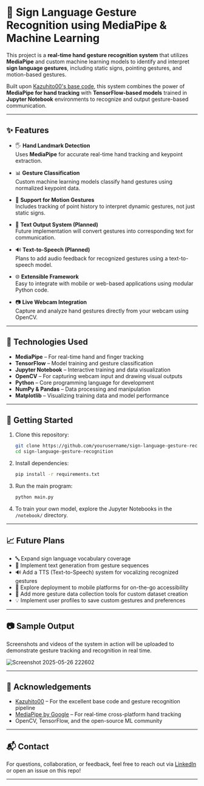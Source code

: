 # 🤟 Sign Language Gesture Recognition using MediaPipe & Machine Learning

This project is a **real-time hand gesture recognition system** that utilizes **MediaPipe** and custom machine learning models to identify and interpret **sign language gestures**, including static signs, pointing gestures, and motion-based gestures.

Built upon [Kazuhito00's base code](https://github.com/Kazuhito00/), this system combines the power of **MediaPipe for hand tracking** with **TensorFlow-based models** trained in **Jupyter Notebook** environments to recognize and output gesture-based communication.

---

## ✨ Features

- 🖐 **Hand Landmark Detection**  
  Uses **MediaPipe** for accurate real-time hand tracking and keypoint extraction.

- 📊 **Gesture Classification**  
  Custom machine learning models classify hand gestures using normalized keypoint data.

- 🔁 **Support for Motion Gestures**  
  Includes tracking of point history to interpret dynamic gestures, not just static signs.

- 🔡 **Text Output System (Planned)**  
  Future implementation will convert gestures into corresponding text for communication.

- 🔊 **Text-to-Speech (Planned)**  
  Plans to add audio feedback for recognized gestures using a text-to-speech model.

- 🌐 **Extensible Framework**  
  Easy to integrate with mobile or web-based applications using modular Python code.

- 📷 **Live Webcam Integration**  
  Capture and analyze hand gestures directly from your webcam using OpenCV.

---

## 🧠 Technologies Used

- **MediaPipe** – For real-time hand and finger tracking  
- **TensorFlow** – Model training and gesture classification  
- **Jupyter Notebook** – Interactive training and data visualization  
- **OpenCV** – For capturing webcam input and drawing visual outputs  
- **Python** – Core programming language for development  
- **NumPy & Pandas** – Data processing and manipulation  
- **Matplotlib** – Visualizing training data and model performance

---

## 🚀 Getting Started

1. Clone this repository:
   ```bash
   git clone https://github.com/yourusername/sign-language-gesture-recognition.git
   cd sign-language-gesture-recognition
   ```

2. Install dependencies:
   ```bash
   pip install -r requirements.txt
   ```

3. Run the main program:
   ```bash
   python main.py
   ```

4. To train your own model, explore the Jupyter Notebooks in the `/notebook/` directory.

---

## 📈 Future Plans

- 🔤 Expand sign language vocabulary coverage
- 📝 Implement text generation from gesture sequences
- 🔊 Add a TTS (Text-to-Speech) system for vocalizing recognized gestures
- 📱 Explore deployment to mobile platforms for on-the-go accessibility
- 🧪 Add more gesture data collection tools for custom dataset creation
- 💡 Implement user profiles to save custom gestures and preferences

---

## 📷 Sample Output

Screenshots and videos of the system in action will be uploaded to demonstrate gesture tracking and recognition in real time.

![Screenshot 2025-05-26 222602](https://github.com/user-attachments/assets/575e85cd-73d8-4570-97e0-65b65edd2ff4)


---

## 🤝 Acknowledgements

- [Kazuhito00](https://github.com/Kazuhito00) – For the excellent base code and gesture recognition pipeline
- [MediaPipe by Google](https://mediapipe.dev/) – For real-time cross-platform hand tracking
- OpenCV, TensorFlow, and the open-source ML community

---

## 📬 Contact

For questions, collaboration, or feedback, feel free to reach out via [LinkedIn]([https://linkedin.com/in/your-profile](https://www.linkedin.com/in/joshua-sutherland/)) or open an issue on this repo!

---
